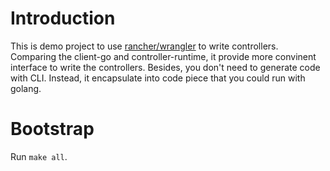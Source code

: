 # Introduction

This is demo project to use [rancher/wrangler](https://github.com/rancher/wrangler) to write controllers. Comparing the client-go and controller-runtime, it provide more convinent interface to write the controllers. Besides, you don't need to generate code with CLI. Instead, it encapsulate into code piece that you could run with golang.

# Bootstrap

Run `make all`.
